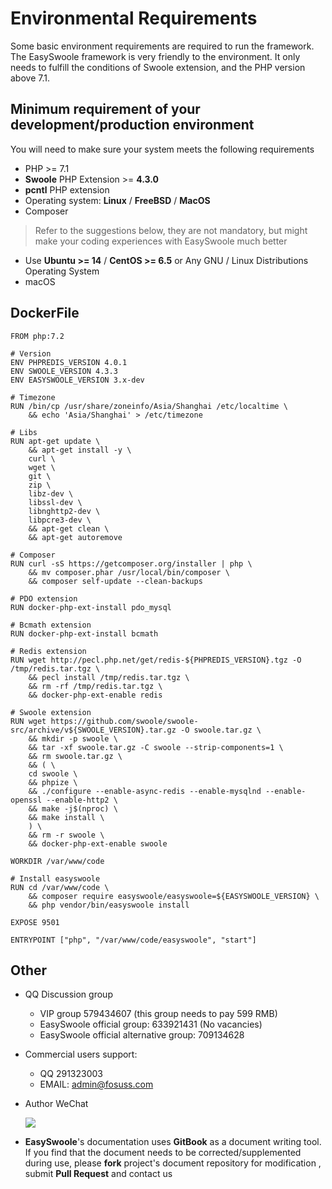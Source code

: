# Environmental Requirements

Some basic environment requirements are required to run the framework. The EasySwoole framework is very friendly to the environment. It only needs to fulfill the conditions of Swoole extension, and the PHP version above 7.1.

## Minimum requirement of your development/production environment
You will need to make sure your system meets the following requirements

- PHP >= 7.1
- **Swoole** PHP Extension >= **4.3.0**
- **pcntl** PHP extension
- Operating system: **Linux** / **FreeBSD** / **MacOS**
- Composer

> Refer to the suggestions below, they are not mandatory, but might make your coding experiences with EasySwoole much better

- Use **Ubuntu >= 14** / **CentOS >= 6.5** or Any GNU / Linux Distributions Operating System
- macOS

## DockerFile
```
FROM php:7.2

# Version
ENV PHPREDIS_VERSION 4.0.1
ENV SWOOLE_VERSION 4.3.3
ENV EASYSWOOLE_VERSION 3.x-dev

# Timezone
RUN /bin/cp /usr/share/zoneinfo/Asia/Shanghai /etc/localtime \
    && echo 'Asia/Shanghai' > /etc/timezone

# Libs
RUN apt-get update \
    && apt-get install -y \
    curl \
    wget \
    git \
    zip \
    libz-dev \
    libssl-dev \
    libnghttp2-dev \
    libpcre3-dev \
    && apt-get clean \
    && apt-get autoremove

# Composer
RUN curl -sS https://getcomposer.org/installer | php \
    && mv composer.phar /usr/local/bin/composer \
    && composer self-update --clean-backups

# PDO extension
RUN docker-php-ext-install pdo_mysql

# Bcmath extension
RUN docker-php-ext-install bcmath

# Redis extension
RUN wget http://pecl.php.net/get/redis-${PHPREDIS_VERSION}.tgz -O /tmp/redis.tar.tgz \
    && pecl install /tmp/redis.tar.tgz \
    && rm -rf /tmp/redis.tar.tgz \
    && docker-php-ext-enable redis

# Swoole extension
RUN wget https://github.com/swoole/swoole-src/archive/v${SWOOLE_VERSION}.tar.gz -O swoole.tar.gz \
    && mkdir -p swoole \
    && tar -xf swoole.tar.gz -C swoole --strip-components=1 \
    && rm swoole.tar.gz \
    && ( \
    cd swoole \
    && phpize \
    && ./configure --enable-async-redis --enable-mysqlnd --enable-openssl --enable-http2 \
    && make -j$(nproc) \
    && make install \
    ) \
    && rm -r swoole \
    && docker-php-ext-enable swoole

WORKDIR /var/www/code

# Install easyswoole
RUN cd /var/www/code \
    && composer require easyswoole/easyswoole=${EASYSWOOLE_VERSION} \
    && php vendor/bin/easyswoole install

EXPOSE 9501

ENTRYPOINT ["php", "/var/www/code/easyswoole", "start"]
```

## Other

- QQ Discussion group
    - VIP group 579434607 (this group needs to pay 599 RMB)
    - EasySwoole official group: 633921431 (No vacancies)
    - EasySwoole official alternative group: 709134628
    
- Commercial users support:
    - QQ 291323003
    - EMAIL: <a href="mailto:admin@fosuss.com">admin@fosuss.com</a>
        
- Author WeChat

    ![](http://easyswoole.com/img/authWx.jpg)

- **EasySwoole**'s documentation uses **GitBook** as a document writing tool. If you find that the document needs to be corrected/supplemented during use, please **fork** project's document repository for modification , submit **Pull Request** and contact us
